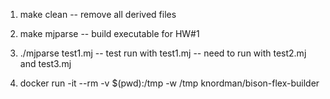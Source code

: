 1. make clean
-- remove all derived files

2. make mjparse
-- build executable for HW#1

3. ./mjparse test1.mj
-- test run with test1.mj
-- need to run with test2.mj and test3.mj

4. docker run -it --rm -v $(pwd):/tmp -w /tmp knordman/bison-flex-builder
